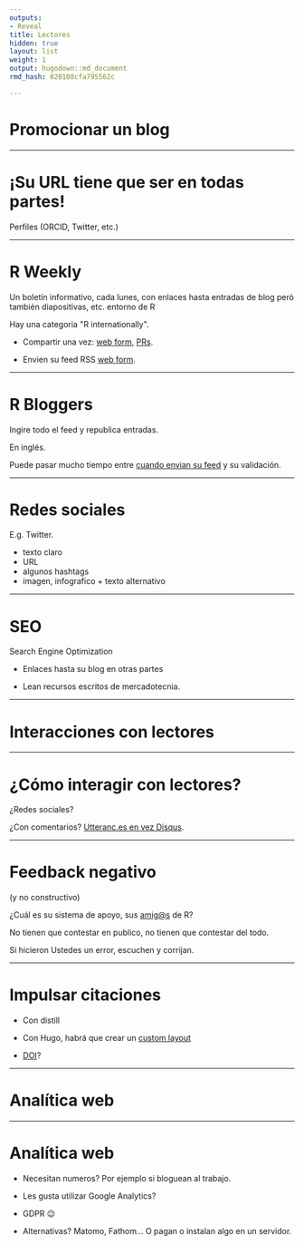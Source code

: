 ```yaml
---
outputs:
- Reveal
title: Lectores
hidden: true
layout: list
weight: 1
output: hugodown::md_document
rmd_hash: 020108cfa795562c

---
```


Promocionar un blog
===================

------------------------------------------------------------------------

¡Su URL tiene que ser en todas partes!
======================================

Perfiles (ORCID, Twitter, etc.)

------------------------------------------------------------------------

R Weekly
========

Un boletín informativo, cada lunes, con enlaces hasta entradas de blog però también diapositivas, etc. entorno de R

Hay una categoria "R internationally".

-   Compartir una vez: [web form](https://rweekly.org/submit), [PRs](https://github.com/rweekly/rweekly.org).

-   Envien su feed RSS [web form](https://rweekly.org/submit).

------------------------------------------------------------------------

R Bloggers
==========

Ingire todo el feed y republica entradas.

En inglés.

Puede pasar mucho tiempo entre [cuando envian su feed](https://www.r-bloggers.com/add-your-blog/) y su validación.

------------------------------------------------------------------------

Redes sociales
==============

E.g. Twitter.

-   texto claro
-   URL
-   algunos hashtags
-   imagen, infografico + texto alternativo

------------------------------------------------------------------------

SEO
===

Search Engine Optimization

-   Enlaces hasta su blog en otras partes

-   Lean recursos escritos de mercadotecnia.

------------------------------------------------------------------------

Interacciones con lectores
==========================

------------------------------------------------------------------------

¿Cómo interagir con lectores?
=============================

¿Redes sociales?

¿Con comentarios? [Utteranc.es en vez Disqus](https://masalmon.eu/2019/10/02/disqus/).

------------------------------------------------------------------------

Feedback negativo
=================

(y no constructivo)

¿Cuál es su sistema de apoyo, sus <a href="mailto:amig@s" class="email">amig@s</a> de R?

No tienen que contestar en publico, no tienen que contestar del todo.

Si hicieron Ustedes un error, escuchen y corrijan.

------------------------------------------------------------------------

Impulsar citaciones
===================

-   Con distill

-   Con Hugo, habrá que crear un [custom layout](https://github.com/statnmap/hugo-statnmap-theme/blob/3e2a54a9836fdd65779865e91058ba304b628336/layouts/partials/citation.html)

-   [DOI](https://twitter.com/mfenner/status/1126523120591020032)?

------------------------------------------------------------------------

Analítica web
=============

------------------------------------------------------------------------

Analítica web
=============

-   Necesitan numeros? Por ejemplo si bloguean al trabajo.

-   Les gusta utilizar Google Analytics?

-   GDPR :wink:

-   Alternativas? Matomo, Fathom... O pagan o instalan algo en un servidor.

